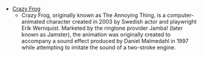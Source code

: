 - [Crazy Frog](https://en.wikipedia.org/wiki/Crazy_Frog)
	- Crazy Frog, originally known as The Annoying Thing, is a computer-animated character created in 2003 by Swedish actor and playwright Erik Wernquist. Marketed by the ringtone provider Jamba! (later known as Jamster), the animation was originally created to accompany a sound effect produced by Daniel Malmedahl in 1997 while attempting to imitate the sound of a two-stroke engine.